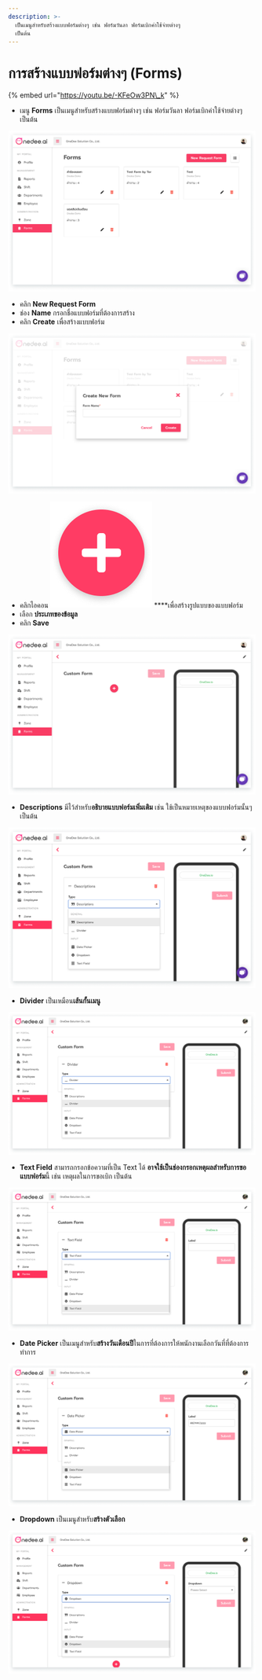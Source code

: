 ```yaml
---
description: >-
  เป็นเมนูสำหรับสร้างแบบฟอร์มต่างๆ เช่น ฟอร์มวันลา ฟอร์มเบิกค่าใช้จ่ายต่างๆ
  เป็นต้น
---
```


# การสร้างแบบฟอร์มต่างๆ \(Forms\)

{% embed url="https://youtu.be/-KFeOw3PN\_k" %}



* เมนู **Forms** เป็นเมนูสำหรับสร้างแบบฟอร์มต่างๆ เช่น ฟอร์มวันลา ฟอร์มเบิกค่าใช้จ่ายต่างๆ เป็นต้น

![](../.gitbook/assets/form.png)

* คลิก **New Request Form** 
* ช่อง **Name** กรอกชื่อแบบฟอร์มที่ต้องการสร้าง
* คลิก **Create** เพื่อสร้างแบบฟอร์ม

![](../.gitbook/assets/create-form.png)

* คลิกไอคอน ![](../.gitbook/assets/group-53.1.png) ****เพื่อสร้างรูปแบบของแบบฟอร์ม
* เลือก **ประเภทของข้อมูล**
* คลิก **Save**

![](../.gitbook/assets/form-detail.png)

* **Descriptions** มีไว้สำหรับ**อธิบายแบบฟอร์มเพิ่มเติม** เช่น ใช้เป็นหมายเหตุของแบบฟอร์มนั้นๆ เป็นต้น

![](../.gitbook/assets/untitled-7.png)

* **Divider** เป็นเหมือน**เส้นกั้นเมนู**

![](../.gitbook/assets/divider.png)

* **Text Field** สามารถกรอกข้อความที่เป็น Text ได้ **อาจใช้เป็นช่องกรอกเหตุผลสำหรับการขอแบบฟอร์ม**นี้ เช่น เหตุผลในการขอเบิก เป็นต้น

![](../.gitbook/assets/text-field.png)

* **Date Picker** เป็นเมนูสำหรับ**สร้างวันเดือนปี**ในการที่ต้องการให้พนักงานเลือกวันที่ที่ต้องการทำการ

![](../.gitbook/assets/date-picker.png)

* **Dropdown** เป็นเมนูสำหรับ**สร้างตัวเลือก** 

![](../.gitbook/assets/dropdown.png)

